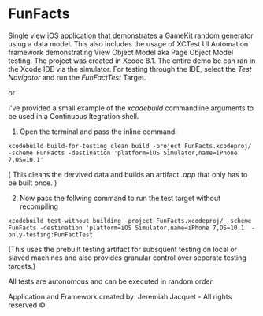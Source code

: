 # FunFacts
Single view iOS application that demonstrates a GameKit random generator using a data model.
This also includes the usage of XCTest UI Automation framework demonstrating View Object Model aka Page Object Model testing. 
The project was created in Xcode 8.1. The entire demo be can ran in the Xcode IDE via the simulator. For testing through the IDE, select the *Test Navigator* and run the *FunFactTest* Target.

or

I've provided a small example of the *xcodebuild* commandline arguments to be used in a Continuous Itegration shell.

1. Open the terminal and pass the inline command:
  
`xcodebuild build-for-testing clean build -project FunFacts.xcodeproj/ -scheme FunFacts -destination 'platform=iOS Simulator,name=iPhone 7,OS=10.1'`

  ( This cleans the dervived data and builds an artifact *.app* that only has to be built once. )

2. Now pass the follwing command to run the test target without recompiling

`xcodebuild test-without-building -project FunFacts.xcodeproj/ -scheme FunFacts -destination 'platform=iOS Simulator,name=iPhone 7,OS=10.1' -only-testing:FunFactTest`

  (This uses the prebuilt testing artifact for subsquent testing on local or slaved machines and also provides granular control over seperate testing targets.)

All tests are autonomous and can be executed in random order.

Application and Framework created by:
Jeremiah Jacquet - All rights reserved ©
